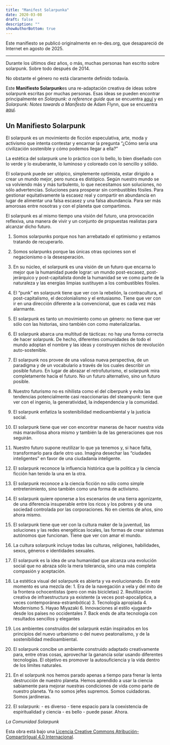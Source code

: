 ```yaml
---
title: "Manifest Solarpunka"
date: 2020-03-08
draft: false
description: ""
showAuthorBottom: true
---
```


Este manifiesto se publicó originalmente en re-des.org, que desapareció de Internet en agosto de 2025.

---

Durante los últimos diez años, o más, muchas personas han escrito sobre solarpunk. Sobre todo después de 2014.

No obstante el género no está claramente definido todavía.

Este **Manifiesto Solarpunk**es una re-adaptación creativa de ideas sobre solarpunk escritas por muchas personas. Esas ideas se pueden encontrar principalmente en _Solarpunk: a reference guide_ que se encuentra [aquí](https://medium.com/solarpunks/solarpunk-a-reference-guide-8bcf18871965) y en _Solarpunk: Notes towards a Manifesto_ de Adam Flynn, que se encuentra [aquí](https://hieroglyph.asu.edu/2014/09/solarpunk-notes-toward-a-manifesto/).

## Un Manifiesto Solarpunk

El solarpunk es un movimiento de ficción especulativa, arte, moda y activismo que intenta contestar y encarnar la pregunta “¿Cómo sería una civilización sostenible y cómo podemos llegar a ella?”

La estética del solarpunk une lo práctico con lo bello, lo bien diseñado con lo verde y lo exuberante, lo luminoso y coloreado con lo sencillo y sólido.

El solarpunk puede ser utópico, simplemente optimista, estar dirigido a crear un mundo mejor, pero nunca es distópico. Según nuestro mundo se va volviendo más y más turbulento, lo que necesitamos son soluciones, no sólo advertencias. Soluciones para prosperar sin combustibles fósiles. Para gestionar equitativamente la escasez real y compartir en abundancia en lugar de alimentar una falsa escasez y una falsa abundancia. Para ser más amorosas entre nosotras y con el planeta que compartimos.

El solarpunk es al mismo tiempo una visión del futuro, una provocación reflexiva, una manera de vivir y un conjunto de propuestas realistas para alcanzar dicho futuro.

1.  Somos solarpunks porque nos han arrebatado el optimismo y estamos tratando de recuperarlo.
    
2.  Somos solarpunks porque las únicas otras opciones son el negacionismo o la desesperación.
    
3.  En su núcleo, el solarpunk es una visión de un futuro que encarna lo mejor que la humanidad puede lograr: un mundo post-escasez, post-jerárquico y post-capitalista donde la humanidad se ve como parte de la naturaleza y las energías limpias sustituyen a los combustibles fósiles.
    
4.  El “punk” en solarpunk tiene que ver con la rebelión, la contracultura, el post-capitalismo, el decolonialismo y el entusiasmo. Tiene que ver con ir en una dirección diferente a la convencional, que es cada vez más alarmante.
    
5.  El solarpunk es tanto un movimiento como un género: no tiene que ver sólo con las historias, sino también con como materializarlas.
    
6.  El solarpunk abarca una multitud de tácticas: no hay una forma correcta de hacer solarpunk. De hecho, diferentes comunidades de todo el mundo adoptan el nombre y las ideas y construyen nichos de revolución auto-sostenible.
    
7.  El solarpunk nos provee de una valiosa nueva perspectiva, de un paradigma y de un vocabulario a través de los cuales describir un posible futuro. En lugar de abrazar el retrofuturismo, el solarpunk mira completamente hacia el futuro. No un futuro alternativo, sino un futuro posible.
    
8.  Nuestro futurismo no es nihilista como el del ciberpunk y evita las tendencias potencialmente casi reaccionarias del steampunk: tiene que ver con el ingenio, la generatividad, la independencia y la comunidad.
    
9.  El solarpunk enfatiza la sostenibilidad medioambiental y la justicia social.
    
10.  El solarpunk tiene que ver con encontrar maneras de hacer nuestra vida más maravillosa ahora mismo y también la de las generaciones que nos seguirán.
    
11.  Nuestro futuro supone reutilizar lo que ya tenemos y, si hace falta, transformarlo para darle otro uso. Imagina desechar las “ciudades inteligentes” en favor de una ciudadanía inteligente.
    
12.  El solarpunk reconoce la influencia histórica que la política y la ciencia ficción han tenido la una en la otra.
    
13.  El solarpunk reconoce a la ciencia ficción no sólo como simple entretenimiento, sino también como una forma de activismo.
    
14.  El solarpunk quiere oponerse a los escenarios de una tierra agonizante, de una diferencia insuperable entre los ricos y los pobres y de una sociedad controlada por las corporaciones. No en cientos de años, sino ahora mismo.
    
15.  El solarpunk tiene que ver con la cultura maker de la juventud, las soluciones y las redes energéticas locales, las formas de crear sistemas autónomos que funcionan. Tiene que ver con amar el mundo.
    
16.  La cultura solarpunk incluye todas las culturas, religiones, habilidades, sexos, géneros e identidades sexuales.
    
17.  El solarpunk es la idea de una humanidad que alcanza una evolución social que no abraza sólo la mera tolerancia, sino una más completa compasión y aceptación.
    
18.  La estética visual del solarpunk es abierta y va evolucionando. En este momento es una mezcla de: 1. Era de la navegación a vela y del mito de la frontera ochocentistas (pero con más bicicletas) 2. Reutilización creativa de infraestructura ya existente (a veces post-apocalíptica, a veces contemporánea-estrambótica) 3. Tecnología apropiada 4. Modernismo 5. Hayao Miyazaki 6. Innovaciones al estilo «jugaard» desde los países no occidentales 7. Back ends de alta tecnología con resultados sencillos y elegantes
    
19.  Los ambientes construidos del solarpunk están inspirados en los principios del nuevo urbanismo o del nuevo peatonalismo, y de la sostenibilidad medioambiental.
    
20.  El solarpunk concibe un ambiente construido adaptado creativamente para, entre otras cosas, aprovechar la ganancia solar usando diferentes tecnologías. El objetivo es promover la autosuficiencia y la vida dentro de los límites naturales.
    
21.  En el solarpunk nos hemos parado apenas a tiempo para frenar la lenta destrucción de nuestro planeta. Hemos aprendido a usar la ciencia sabiamente para mejorar nuestras condiciones de vida como parte de nuestro planeta. Ya no somos jefes supremos. Somos cuidadoras. Somos jardineras.
    
22.  El solarpunk:
    - es diverso
    - tiene espacio para la coexistencia de espiritualidad y ciencia
    - es bello
    - puede pasar. Ahora.
    

_La Comunidad Solarpunk_

Esta obra está bajo una [Licencia Creative Commons Atribución-CompartirIgual 4.0 Internacional](http://creativecommons.org/licenses/by-sa/4.0/).